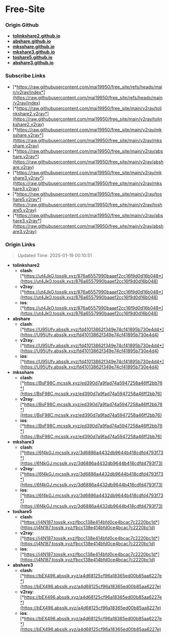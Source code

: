 # Free-Site

### Origin Github

- [**tolinkshare2.github.io**](https://github.com/tolinkshare2/tolinkshare2.github.io)
- [**abshare.github.io**](https://github.com/abshare/abshare.github.io)
- [**mksshare.github.io**](https://github.com/mksshare/mksshare.github.io)
- [**mkshare3.github.io**](https://github.com/mkshare3/mkshare3.github.io)
- [**toshare5.github.io**](https://github.com/toshare5/toshare5.github.io)
- [**abshare3.github.io**](https://github.com/abshare3/abshare3.github.io)

### Subscribe Links

- [*https://raw.githubusercontent.com/mai19950/free_site/refs/heads/main/v2ray/index*](https://raw.githubusercontent.com/mai19950/free_site/refs/heads/main/v2ray/index)
- [*https://raw.githubusercontent.com/mai19950/free_site/main/v2ray/tolinkshare2.v2ray*](https://raw.githubusercontent.com/mai19950/free_site/main/v2ray/tolinkshare2.v2ray)
- [*https://raw.githubusercontent.com/mai19950/free_site/main/v2ray/mksshare.v2ray*](https://raw.githubusercontent.com/mai19950/free_site/main/v2ray/mksshare.v2ray)
- [*https://raw.githubusercontent.com/mai19950/free_site/main/v2ray/abshare.v2ray*](https://raw.githubusercontent.com/mai19950/free_site/main/v2ray/abshare.v2ray)
- [*https://raw.githubusercontent.com/mai19950/free_site/main/v2ray/mkshare3.v2ray*](https://raw.githubusercontent.com/mai19950/free_site/main/v2ray/mkshare3.v2ray)
- [*https://raw.githubusercontent.com/mai19950/free_site/main/v2ray/toshare5.v2ray*](https://raw.githubusercontent.com/mai19950/free_site/main/v2ray/toshare5.v2ray)
- [*https://raw.githubusercontent.com/mai19950/free_site/main/v2ray/abshare3.v2ray*](https://raw.githubusercontent.com/mai19950/free_site/main/v2ray/abshare3.v2ray)

### Origin Links

> Updated Time: 2025-01-19 00:10:51

- **tolinkshare2**
  - **clash**: [*https://ut4JkO.tosslk.xyz/876a6557990baaef2cc16f9d0d16b048*](https://ut4JkO.tosslk.xyz/876a6557990baaef2cc16f9d0d16b048)
  - **v2ray**: [*https://ut4JkO.tosslk.xyz/876a6557990baaef2cc16f9d0d16b048*](https://ut4JkO.tosslk.xyz/876a6557990baaef2cc16f9d0d16b048)
  - **ios**: [*https://ut4JkO.tosslk.xyz/876a6557990baaef2cc16f9d0d16b048*](https://ut4JkO.tosslk.xyz/876a6557990baaef2cc16f9d0d16b048)
- **abshare**
  - **clash**: [*https://U95Ufv.absslk.xyz/fd41013862f349e74cf41895b730e4d4*](https://U95Ufv.absslk.xyz/fd41013862f349e74cf41895b730e4d4)
  - **v2ray**: [*https://U95Ufv.absslk.xyz/fd41013862f349e74cf41895b730e4d4*](https://U95Ufv.absslk.xyz/fd41013862f349e74cf41895b730e4d4)
  - **ios**: [*https://U95Ufv.absslk.xyz/fd41013862f349e74cf41895b730e4d4*](https://U95Ufv.absslk.xyz/fd41013862f349e74cf41895b730e4d4)
- **mksshare**
  - **clash**: [*https://BsF98C.mcsslk.xyz/ed390d7a9fad74a5947258a46ff2bb76*](https://BsF98C.mcsslk.xyz/ed390d7a9fad74a5947258a46ff2bb76)
  - **v2ray**: [*https://BsF98C.mcsslk.xyz/ed390d7a9fad74a5947258a46ff2bb76*](https://BsF98C.mcsslk.xyz/ed390d7a9fad74a5947258a46ff2bb76)
  - **ios**: [*https://BsF98C.mcsslk.xyz/ed390d7a9fad74a5947258a46ff2bb76*](https://BsF98C.mcsslk.xyz/ed390d7a9fad74a5947258a46ff2bb76)
- **mkshare3**
  - **clash**: [*https://6f4kGJ.mcsslk.xyz/3d6886a4432db9644b418cdfd4793f73*](https://6f4kGJ.mcsslk.xyz/3d6886a4432db9644b418cdfd4793f73)
  - **v2ray**: [*https://6f4kGJ.mcsslk.xyz/3d6886a4432db9644b418cdfd4793f73*](https://6f4kGJ.mcsslk.xyz/3d6886a4432db9644b418cdfd4793f73)
  - **ios**: [*https://6f4kGJ.mcsslk.xyz/3d6886a4432db9644b418cdfd4793f73*](https://6f4kGJ.mcsslk.xyz/3d6886a4432db9644b418cdfd4793f73)
- **toshare5**
  - **clash**: [*https://j4N187.tosslk.xyz/fbcc138e414bfd0ce4bcac7c2220bc1d*](https://j4N187.tosslk.xyz/fbcc138e414bfd0ce4bcac7c2220bc1d)
  - **v2ray**: [*https://j4N187.tosslk.xyz/fbcc138e414bfd0ce4bcac7c2220bc1d*](https://j4N187.tosslk.xyz/fbcc138e414bfd0ce4bcac7c2220bc1d)
  - **ios**: [*https://j4N187.tosslk.xyz/fbcc138e414bfd0ce4bcac7c2220bc1d*](https://j4N187.tosslk.xyz/fbcc138e414bfd0ce4bcac7c2220bc1d)
- **abshare3**
  - **clash**: [*https://bEX496.absslk.xyz/a4d68125cf96a18365ed00b85aa6227e*](https://bEX496.absslk.xyz/a4d68125cf96a18365ed00b85aa6227e)
  - **v2ray**: [*https://bEX496.absslk.xyz/a4d68125cf96a18365ed00b85aa6227e*](https://bEX496.absslk.xyz/a4d68125cf96a18365ed00b85aa6227e)
  - **ios**: [*https://bEX496.absslk.xyz/a4d68125cf96a18365ed00b85aa6227e*](https://bEX496.absslk.xyz/a4d68125cf96a18365ed00b85aa6227e)
